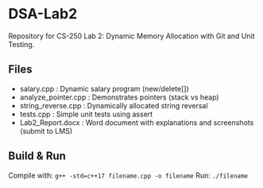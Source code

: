 # DSA-Lab2
Repository for CS-250 Lab 2: Dynamic Memory Allocation with Git and Unit Testing.

## Files
- salary.cpp       : Dynamic salary program (new/delete[])
- analyze_pointer.cpp : Demonstrates pointers (stack vs heap)
- string_reverse.cpp  : Dynamically allocated string reversal
- tests.cpp        : Simple unit tests using assert
- Lab2_Report.docx : Word document with explanations and screenshots (submit to LMS)

## Build & Run
Compile with: `g++ -std=c++17 filename.cpp -o filename`
Run: `./filename`
